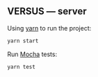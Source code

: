 ## VERSUS — server

Using [yarn](https://yarnpkg.com/lang/en/docs/install/) to run the project:

```bash
yarn start
```

Run [Mocha](https://mochajs.org/) tests:

```bash
yarn test
```
